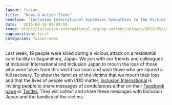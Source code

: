 ```yaml
---
layout: fusion
title:  "News & Action Items"
headline: "Inclusion International Expresses Sympathies to the Victims of Japan Attack"
date:   2015-08-18 09:09:59
image: http://inclusion-international.org/wp-content/uploads/2013/05/copy-ii-logo.png
pageposition: first
categories: fusion-news
---
```

Last week, 19 people were killed during a vicious attack on a residential care facility in Sagamihara, Japan. We join with our friends and colleagues at Inclusion International and Inclusion Japan to mourn the loss of those who were taken from this world too soon and wish those who are injured a full recovery. To show the families of the victims that we mourn their loss and that the lives of people with I/DD matter, <a href="http://inclusion-international.org/japan-attack/">Inclusion International</a> is inviting people to share messages of condolences either on their <a href="https://www.facebook.com/inclusioninternational/">Facebook page</a> or <a href="https://twitter.com/InclusionIntl">Twitter.</a> They will collect and share these messages with Inclusion Japan and the families of the victims.   